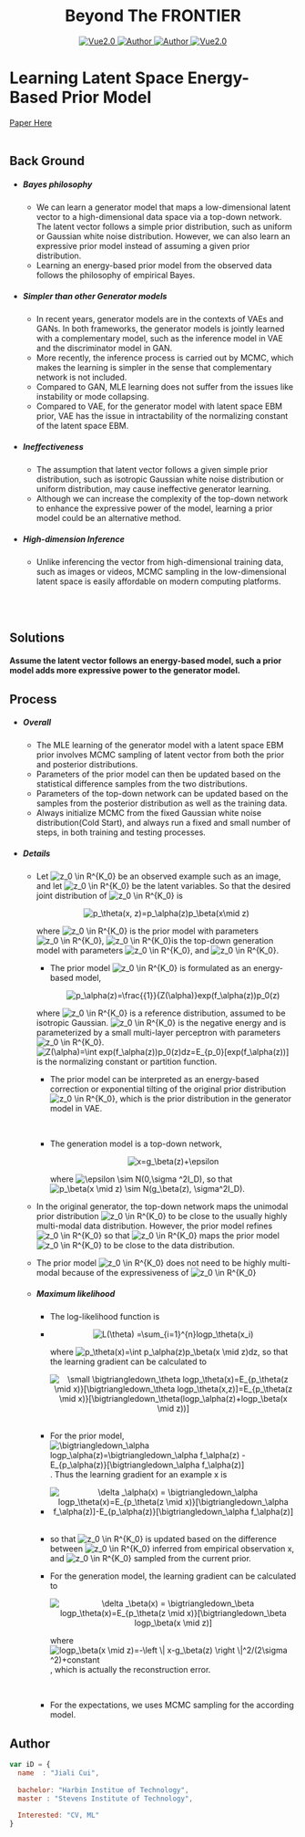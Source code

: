 <h1 align="center">Beyond The FRONTIER</h1>

<p align="center">
    <a href="https://www.tensorflow.org/">
        <img src="https://img.shields.io/badge/Tensorflow-1.13-green" alt="Vue2.0">
    </a>
    <a href="https://github.com/CuiJiali-CV/">
        <img src="https://img.shields.io/badge/Author-JialiCui-blueviolet" alt="Author">
    </a>
    <a href="https://github.com/CuiJiali-CV/">
        <img src="https://img.shields.io/badge/Email-cuijiali961224@gmail.com-blueviolet" alt="Author">
    </a>
    <a href="https://www.stevens.edu/">
        <img src="https://img.shields.io/badge/College-SIT-green" alt="Vue2.0">
    </a>
</p>



# Learning Latent Space Energy-Based Prior Model

[Paper Here](https://arxiv.org/pdf/2006.08205.pdf)
<br /><br />

## Back Ground

* #####  Bayes philosophy

  - We can learn a generator model that maps a low-dimensional latent vector to a high-dimensional data space via a top-down network. The latent vector follows a simple prior distribution, such as uniform or Gaussian white noise distribution. However, we can also learn an expressive prior model instead of assuming a given prior distribution. 
  - Learning an energy-based prior model from the observed data follows the philosophy of empirical Bayes. 

* ##### Simpler than other Generator models

  * In recent years, generator models are in the contexts of VAEs and GANs. In both frameworks, the generator models is jointly learned with a complementary model, such as the inference model in VAE and the discriminator model in GAN.
  * More recently, the inference process is carried out by MCMC, which makes the learning is simpler in the sense that complementary network is not included.
  * Compared to GAN, MLE learning does not suffer from the issues like instability or mode collapsing.
  * Compared to VAE, for the generator model with latent space EBM prior, VAE has the issue in intractability of the normalizing constant of the latent space EBM.

* ##### Ineffectiveness

  * The assumption that latent vector follows a given simple prior distribution, such as isotropic Gaussian white noise distribution or uniform distribution, may cause ineffective generator learning.
  * Although we can increase the complexity of the top-down network to enhance the expressive power of the model, learning a prior model could be an alternative method.

* ##### High-dimension Inference

  * Unlike inferencing the vector from high-dimensional training data, such as images or videos, MCMC sampling in the low-dimensional latent space  is easily affordable on modern computing platforms. 

  

<br /><br />

## Solutions

#### Assume the latent vector follows an energy-based model, such a prior model adds more expressive power to the generator model.



## Process

- ##### Overall

  - The MLE learning of the generator model with a latent space EBM prior involves MCMC sampling of latent vector from both the prior and posterior distributions. 
  - Parameters of the prior model can then be updated based on the statistical difference samples from the two distributions.
  - Parameters of the top-down network can be updated based on the samples from the posterior distribution as well as the training data.
  - Always initialize MCMC from the fixed Gaussian white noise distribution(Cold Start), and always run a fixed and small number of steps, in both training and testing processes.

- ##### Details

  - Let <img src="https://latex.codecogs.com/gif.latex?x&space;\in&space;R^{D}" title="z_0 \in R^{K_0}" /> be an observed example such as an image, and let <img src="https://latex.codecogs.com/gif.latex?z&space;\in&space;R^{d}" title="z_0 \in R^{K_0}" /> be the latent variables. So that the desired joint distribution of <img src="https://latex.codecogs.com/gif.latex?(x,z)" title="z_0 \in R^{K_0}" /> is

    <div align=center><img src="https://latex.codecogs.com/gif.latex?p_\theta(x,&space;z)=p_\alpha(z)p_\beta(x\mid&space;z)" title="p_\theta(x, z)=p_\alpha(z)p_\beta(x\mid z)" /></div> 

    where <img src="https://latex.codecogs.com/gif.latex?p_\alpha(z)" title="z_0 \in R^{K_0}" /> is the prior model with parameters <img src="https://latex.codecogs.com/gif.latex?\alpha" title="z_0 \in R^{K_0}" />, <img src="https://latex.codecogs.com/gif.latex?p_\beta(x \mid z)" title="z_0 \in R^{K_0}" />is the top-down generation model with parameters <img src="https://latex.codecogs.com/gif.latex?\beta" title="z_0 \in R^{K_0}" />, and <img src="https://latex.codecogs.com/gif.latex?\theta = (\alpha, \beta)" title="z_0 \in R^{K_0}" />.

    - The prior model <img src="https://latex.codecogs.com/gif.latex?p_\alpha(z)" title="z_0 \in R^{K_0}" /> is formulated as an energy-based model,

      <div align=center><img src="https://latex.codecogs.com/gif.latex?p_\alpha(z)=\frac{{1}}{Z(\alpha)}exp(f_\alpha(z))p_0(z)" title="p_\alpha(z)=\frac{{1}}{Z(\alpha)}exp(f_\alpha(z))p_0(z)" /></div>

    where <img src="https://latex.codecogs.com/gif.latex?p_0(z)" title="z_0 \in R^{K_0}" /> is a reference distribution, assumed to be isotropic Gaussian. <img src="https://latex.codecogs.com/gif.latex?f_\alpha(z)" title="z_0 \in R^{K_0}" /> is the negative energy and is parameterized by a small multi-layer perceptron with parameters <img src="https://latex.codecogs.com/gif.latex?\alpha" title="z_0 \in R^{K_0}" />. <img src="https://latex.codecogs.com/gif.latex?Z(\alpha)=\int&space;exp(f_\alpha(z))p_0(z)dz=E_{p_0}[exp(f_\alpha(z))]" title="Z(\alpha)=\int exp(f_\alpha(z))p_0(z)dz=E_{p_0}[exp(f_\alpha(z))]" /> is the normalizing constant or partition function.  

    - The prior model can be interpreted as an energy-based correction or exponential tilting of the original prior distribution <img src="https://latex.codecogs.com/gif.latex?p_0" title="z_0 \in R^{K_0}" />, which is the prior distribution in the generator model in VAE.

      <br />

    - The generation model is a top-down network,

      <div align=center><img src="https://latex.codecogs.com/gif.latex?x=g_\beta(z)&plus;\epsilon" title="x=g_\beta(z)+\epsilon" /></div> 

      where <img src="https://latex.codecogs.com/gif.latex?\epsilon&space;\sim&space;N(0,\sigma&space;^2I_D)" title="\epsilon \sim N(0,\sigma ^2I_D)" />, so that <img src="https://latex.codecogs.com/gif.latex?p_\beta(x&space;\mid&space;z)&space;\sim&space;N(g_\beta(z),&space;\sigma^2I_D)" title="p_\beta(x \mid z) \sim N(g_\beta(z), \sigma^2I_D)" />.

  - In the original generator, the top-down network maps the unimodal prior distribution <img src="https://latex.codecogs.com/gif.latex?p_0" title="z_0 \in R^{K_0}" /> to be close to the usually highly multi-modal data distribution. However, the prior model refines <img src="https://latex.codecogs.com/gif.latex?p_0" title="z_0 \in R^{K_0}" /> so that <img src="https://latex.codecogs.com/gif.latex?g_\beta" title="z_0 \in R^{K_0}" /> maps the prior model <img src="https://latex.codecogs.com/gif.latex?p_\alpha" title="z_0 \in R^{K_0}" /> to be close to the data distribution.

  - The prior model <img src="https://latex.codecogs.com/gif.latex?p_\alpha" title="z_0 \in R^{K_0}" /> does not need to be highly multi-modal because of the expressiveness of <img src="https://latex.codecogs.com/gif.latex?g_\beta" title="z_0 \in R^{K_0}" />

  - ##### Maximum likelihood

    - The log-likelihood function is 

    - <div align=center> <img src="https://latex.codecogs.com/gif.latex?L(\theta)&space;=\sum_{i=1}^{n}logp_\theta(x_i)" title="L(\theta) =\sum_{i=1}^{n}logp_\theta(x_i)" /></div> 

      where <img src="https://latex.codecogs.com/gif.latex?p_\theta(x)=\int&space;p_\alpha(z)p_\beta(x&space;\mid&space;z)dz" title="p_\theta(x)=\int p_\alpha(z)p_\beta(x \mid z)dz" />, so that the learning gradient can be calculated to 

      <div align=center><img src="https://latex.codecogs.com/gif.latex?\small&space;\bigtriangledown_\theta&space;logp_\theta(x)=E_{p_\theta(z&space;\mid&space;x)}[\bigtriangledown_\theta&space;logp_\theta(x,z)]=E_{p_\theta(z&space;\mid&space;x)}[\bigtriangledown_\theta(logp_\alpha(z)&plus;logp_\beta(x&space;\mid&space;z))]" title="\small \bigtriangledown_\theta logp_\theta(x)=E_{p_\theta(z \mid x)}[\bigtriangledown_\theta logp_\theta(x,z)]=E_{p_\theta(z \mid x)}[\bigtriangledown_\theta(logp_\alpha(z)+logp_\beta(x \mid z))]" /></div> 

      <br />

    - For the prior model, <img src="https://latex.codecogs.com/gif.latex?\bigtriangledown_\alpha&space;logp_\alpha(z)=\bigtriangledown_\alpha&space;f_\alpha(z)&space;-&space;E_{p_\alpha(z)}[\bigtriangledown_\alpha&space;f_\alpha(z)]" title="\bigtriangledown_\alpha logp_\alpha(z)=\bigtriangledown_\alpha f_\alpha(z) - E_{p_\alpha(z)}[\bigtriangledown_\alpha f_\alpha(z)]" />. Thus the learning gradient for an example x is

    - <div align=center><img src="https://latex.codecogs.com/gif.latex?\delta&space;_\alpha(x)&space;=&space;\bigtriangledown_\alpha&space;logp_\theta(x)=E_{p_\theta(z&space;\mid&space;x)}[\bigtriangledown_\alpha&space;f_\alpha(z)]-E_{p_\alpha(z)}[\bigtriangledown_\alpha&space;f_\alpha(z)]" title="\delta _\alpha(x) = \bigtriangledown_\alpha logp_\theta(x)=E_{p_\theta(z \mid x)}[\bigtriangledown_\alpha f_\alpha(z)]-E_{p_\alpha(z)}[\bigtriangledown_\alpha f_\alpha(z)]" /></div>

      <br />

    - so that <img src="https://latex.codecogs.com/gif.latex?\alpha" title="z_0 \in R^{K_0}" /> is updated based on the difference between <img src="https://latex.codecogs.com/gif.latex?z" title="z_0 \in R^{K_0}" /> inferred from empirical observation x, and <img src="https://latex.codecogs.com/gif.latex?z" title="z_0 \in R^{K_0}" /> sampled from the current prior.

    - For  the generation model, the learning gradient can be calculated to

      <div align=center><img src="https://latex.codecogs.com/gif.latex?\delta&space;_\beta(x)&space;=&space;\bigtriangledown_\beta&space;logp_\theta(x)=E_{p_\theta(z&space;\mid&space;x)}[\bigtriangledown_\beta&space;logp_\beta(x&space;\mid&space;z)]" title="\delta _\beta(x) = \bigtriangledown_\beta logp_\theta(x)=E_{p_\theta(z \mid x)}[\bigtriangledown_\beta logp_\beta(x \mid z)]" /></div>

      where <img src="https://latex.codecogs.com/gif.latex?logp_\beta(x&space;\mid&space;z)=-\left&space;\|&space;x-g_\beta(z)&space;\right&space;\|^2/(2\sigma&space;^2)&plus;constant" title="logp_\beta(x \mid z)=-\left \| x-g_\beta(z) \right \|^2/(2\sigma ^2)+constant" />, which is actually the reconstruction error.

      <br />

    - For the expectations, we uses MCMC sampling for the according model.

 

    
















## Author

```javascript
var iD = {
  name  : "Jiali Cui",
  
  bachelor: "Harbin Institue of Technology",
  master : "Stevens Institute of Technology",
  
  Interested: "CV, ML"
}
```
